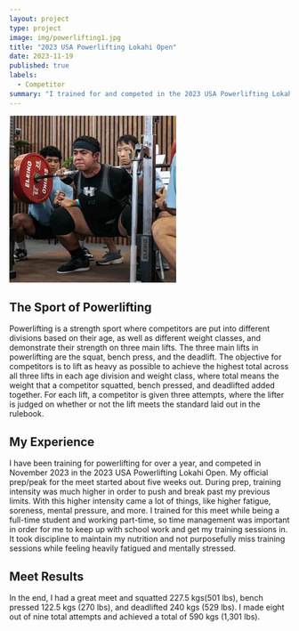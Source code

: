```yaml
---
layout: project
type: project
image: img/powerlifting1.jpg
title: "2023 USA Powerlifting Lokahi Open"
date: 2023-11-19
published: true
labels:
  - Competitor
summary: "I trained for and competed in the 2023 USA Powerlifting Lokahi Open."
---
```


<div class="text-center p-4">
  <img src="../img/powerlifting1.jpg" class="img-thumbnail" >
</div>

## The Sport of Powerlifting
Powerlifting is a strength sport where competitors are put into different divisions based on their age, as well as different weight classes, and demonstrate their strength on three main lifts. The three main lifts in powerlifting are the squat, bench press, and the deadlift. The objective for competitors is to lift as heavy as possible to achieve the highest total across all three lifts in each age division and weight class, where total means the weight that a competitor squatted, bench pressed, and deadlifted added together. For each lift, a competitor is given three attempts, where the lifter is judged on whether or not the lift meets the standard laid out in the rulebook. 

## My Experience
I have been training for powerlifting for over a year, and competed in November 2023 in the 2023 USA Powerlifting Lokahi Open. My official prep/peak for the meet started about five weeks out. During prep, training intensity was much higher in order to push and break past my previous limits. With this higher intensity came a lot of things, like higher fatigue, soreness, mental pressure, and more. I trained for this meet while being a full-time student and working part-time, so time management was important in order for me to keep up with school work and get my training sessions in. It took discipline to maintain my nutrition and not purposefully miss training sessions while feeling heavily fatigued and mentally stressed. 

## Meet Results
In the end, I had a great meet and squatted 227.5 kgs(501 lbs), bench pressed 122.5 kgs (270 lbs), and deadlifted 240 kgs (529 lbs). I made eight out of nine total attempts and achieved a total of 590 kgs (1,301 lbs).
